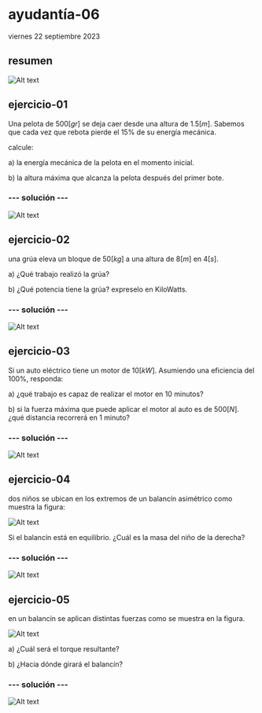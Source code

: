 # ayudantía-06

viernes 22 septiembre 2023

## resumen

![Alt text](./img/ayud-5-resumen.jpg)

## ejercicio-01

Una pelota de $500 [gr]$ se deja caer desde una altura de $1.5[m]$. Sabemos que cada vez que rebota pierde el 15% de su energía mecánica.

calcule:

a) la energía mecánica de la pelota en el momento inicial.

b) la altura máxima que alcanza la pelota después del primer bote.

### --- solución ---

![Alt text](./img/ayud05-ej04.jpg)

## ejercicio-02

una grúa eleva un bloque de $50[kg]$ a una altura de $8[m]$ en $4[s]$.

a) ¿Qué trabajo realizó la grúa?

b) ¿Qué potencia tiene la grúa? expreselo en KiloWatts.

### --- solución ---

![Alt text](./img/ayud05-ej05.jpg)

## ejercicio-03

Si un auto eléctrico tiene un motor de $10[kW]$. Asumiendo una eficiencia del 100%, responda:

a) ¿qué trabajo es capaz de realizar el motor en 10 minutos?

b) si la fuerza máxima que puede aplicar el motor al auto es de $500[N]$. ¿qué distancia recorrerá en 1 minuto?

### --- solución ---

![Alt text](./img/ej3.jpg)

## ejercicio-04

dos niños se ubican en los extremos de un balancín asimétrico como muestra la figura:

![Alt text](./img/balancin-2.jpg)

Si el balancín está en equilibrio. ¿Cuál es la masa del niño de la derecha?

### --- solución ---

![Alt text](./img/balancin-2-sol.jpg)

## ejercicio-05

en un balancín se aplican distintas fuerzas como se muestra en la figura.

![Alt text](./img/balancin-1.jpg)

a) ¿Cuál será el torque resultante?

b) ¿Hacia dónde girará el balancín?

### --- solución ---

![Alt text](./img/balancin-1-sol.jpg)